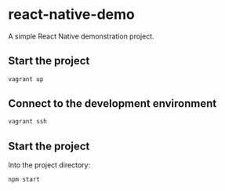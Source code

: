 # react-native-demo

A simple React Native demonstration project.

## Start the project

```sh
vagrant up
```

## Connect to the development environment

```sh
vagrant ssh
```

## Start the project

Into the project directory:

```sh
npm start
```

